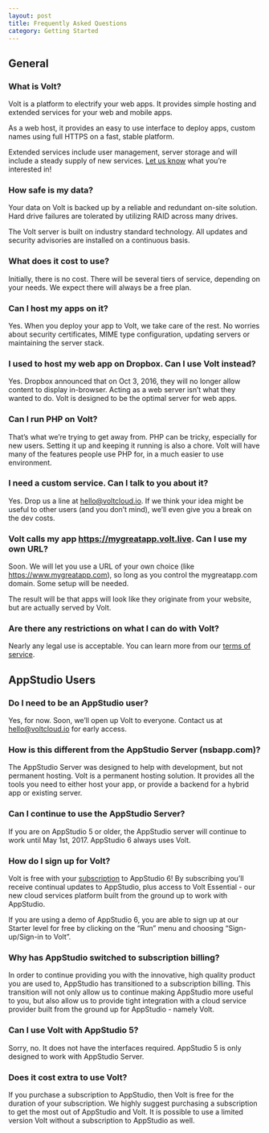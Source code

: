 ```yaml
---
layout: post
title: Frequently Asked Questions
category: Getting Started
---
```


## General

### What is Volt?

Volt is a platform to electrify your web apps. It provides simple hosting and extended services for your web and mobile apps.

As a web host, it provides an easy to use interface to deploy apps, custom names using full HTTPS on a fast, stable platform.

Extended services include user management, server storage and will include a steady supply of new services. [Let us know](mailto:hello@voltcloud.io) what you’re interested in!

### How safe is my data?

Your data on Volt is backed up by a reliable and redundant on-site solution. Hard drive failures are tolerated by utilizing RAID across many drives.

The Volt server is built on industry standard technology. All updates and security advisories are installed on a continuous basis.

### What does it cost to use?

Initially, there is no cost. There will be several tiers of service, depending on your needs. We expect there will always be a free plan.

### Can I host my apps on it?

Yes. When you deploy your app to Volt, we take care of the rest. No worries about security certificates, MIME type configuration, updating servers or maintaining the server stack. 

### I used to host my web app on Dropbox. Can I use Volt instead?

Yes. Dropbox announced that on Oct 3, 2016, they will no longer allow content to display in-browser. Acting as a web server isn’t what they wanted to do. Volt is designed to be the optimal server for web apps.

### Can I run PHP on Volt?

That’s what we’re trying to get away from. PHP can be tricky, especially for new users. Setting it up and keeping it running is also a chore. Volt will have many of the features people use PHP for, in a much easier to use environment.

### I need a custom service. Can I talk to you about it?

Yes. Drop us a line at hello@voltcloud.io. If we think your idea might be useful to other users (and you don’t mind), we’ll even give you a break on the dev costs.

### Volt calls my app https://mygreatapp.volt.live. Can I use my own URL?

Soon. We will let you use a URL of your own choice (like https://www.mygreatapp.com), so long as you control the mygreatapp.com domain. Some setup will be needed. 

The result will be that apps will look like they originate from your website, but are actually served by Volt.

### Are there any restrictions on what I can do with Volt?

Nearly any legal use is acceptable. You can learn more from our [terms of service](https://www.nsbasic.com/app/AppStudioTOS.txt).

## AppStudio Users

### Do I need to be an AppStudio user?

Yes, for now. Soon, we’ll open up Volt to everyone. Contact us at <hello@voltcloud.io> for early access.

### How is this different from the AppStudio Server (nsbapp.com)?

The AppStudio Server was designed to help with development, but not permanent hosting. Volt is a permanent hosting solution. It provides all the tools you need to either host your app, or provide a backend for a hybrid app or existing server.

### Can I continue to use the AppStudio Server?

If you are on AppStudio 5 or older, the AppStudio server will continue to work until May 1st, 2017. AppStudio 6 always uses Volt.

### How do I sign up for Volt?

Volt is free with your [subscription](https://www.nsbasic.com/i/Subscription/) to AppStudio 6! By subscribing you’ll receive continual updates to AppStudio, plus access to Volt Essential - our new cloud services platform built from the ground up to work with AppStudio.

If you are using a demo of AppStudio 6, you are able to sign up at our Starter level for free by clicking on the “Run” menu and choosing “Sign-up/Sign-in to Volt”.

### Why has AppStudio switched to subscription billing?

In order to continue providing you with the innovative, high quality product you are used to, AppStudio has transitioned to a subscription billing. This transition will not only allow us to continue making AppStudio more useful to you, but also allow us to provide tight integration with a cloud service provider built from the ground up for AppStudio - namely Volt.

### Can I use Volt with AppStudio 5?

Sorry, no. It does not have the interfaces required. AppStudio 5 is only designed to work with AppStudio Server.

### Does it cost extra to use Volt?

If you purchase a subscription to AppStudio, then Volt is free for the duration of your subscription. We highly suggest purchasing a subscription to get the most out of AppStudio and Volt.  It is possible to use a limited version Volt without a subscription to AppStudio as well.

